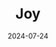 ---  
layout: startup_page  
title: "Joy"  
id: "thejoyapp.com"  
permalink: "/joythejoyapp.com07242024/"  
website: "https://www.thejoyapp.com/"  
funding_round: "Seed"  
funding_amount: "$10M"  
investors: "Forerunner, Magnify Ventures, David Heller, Wesley Capital, Obvious Ventures, Ogden Cap, Maywic, Rogue Venture Partners, WTI"  
about: "Joy is a parenting tech platform providing 24/7 expert-led support for parents through various services like on-demand personalized guidance via SMS, a library of parenting resources, and exclusive brand deals. It aims to consolidate essential parenting services into one affordable platform, addressing the significant emotional and financial stress associated with raising children."  
markets: "Parenting Tech, Health Tech, Care Tech, Social Prescribing"  
hq: "London, England, United Kingdom"  
founded_year: "2019"  
linkedin: "https://www.linkedin.com/company/joyuk"  
twitter: ""  
instagram: ""  
facebook: ""  
crunchbase: ""  
pitchbook: "https://pitchbook.com/profiles/company/167227-93"  

date_display: "24-Jul-2024"  
date: "2024-07-24"

# SEO Optimization  
meta_title: "Joy - Seed Funding ($10M)"  
meta_description: "Joy, Joy is a parenting tech platform providing 24/7 expert-led support for parents through various services like on-demand personalized guidance via SMS, ..."  
meta_keywords: "Joy, Parenting Tech, Health Tech, Care Tech, Social Prescribing, Seed funding"  
canonical_url: "https://startup.projectstartups.com/joythejoyapp.com07242024/"  
---